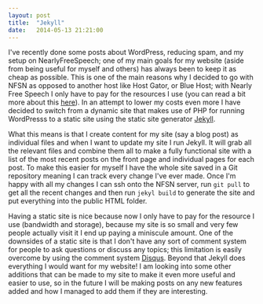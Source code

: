 ```yaml
---
layout: post
title:  "Jekyll"
date:   2014-05-13 21:21:00
---
```


I've recently done some posts about WordPress, reducing spam, and my setup on NearlyFreeSpeech; one of my main goals for my website (aside from being useful for myself and others) has always been to keep it as cheap as possible. This is one of the main reasons why I decided to go with NFSN as opposed to another host like Host Gator, or Blue Host; with Nearly Free Speech I only have to pay for the resources I use (you can read a bit more about this [here](/2013/06/25/nearly-free-speech/)). In an attempt to lower my costs even more I have decided to switch from a dynamic site that makes use of PHP for running WordPresss to a static site using the static site generator [Jekyll](http://jekyllrb.com/).

<!--more-->

What this means is that I create content for my site (say a blog post) as individual files and when I want to update my site I run Jekyll. It will grab all the relevant files and combine them all to make a fully functional site with a list of the most recent posts on the front page and individual pages for each post. To make this easier for myself I have the whole site saved in a Git repository meaning I can track every change I've ever made. Once I'm happy with all my changes I can ssh onto the NFSN server, run `git pull` to get all the recent changes and then run `jekyl build` to generate the site and put everything into the public HTML folder.

Having a static site is nice because now I only have to pay for the resource I use (bandwidth and storage), because my site is so small and very few people actually visit it I end up paying a miniscule amount. One of the downsides of a static site is that I don't have any sort of comment system for people to ask questions or discuss any topics; this limitation is easily overcome by using the comment system [Disqus](http://disqus.com/). Beyond that Jekyll does everything I would want for my website! I am looking into some other additions that can be made to my site to make it even more useful and easier to use, so in the future I will be making posts on any new features added and how I managed to add them if they are interesting.
